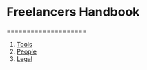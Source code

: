 # Freelancers Handbook
====================

1. [Tools](chapters/tools.md)
2. [People](chapters/people.md)
3. [Legal](chapters/legal.md)